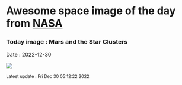 
# Awesome space image of the day from [NASA](https://api.nasa.gov/)

### Today image : Mars and the Star Clusters
Date : 2022-12-30

![](https://apod.nasa.gov/apod/image/2212/mars_clusters1024.jpg)

<small>Latest update : Fri Dec 30 05:12:22 2022</small>
        